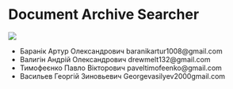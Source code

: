 <h1>Document Archive Searcher</h1>
<img src="main.png">
<ul>
<li>Баранік Артур Олександрович baranikartur1008@gmail.com</li>
<li>Валигін Андрій Олександрович drewmelt132@gmail.com</li>
<li>Тимофеєнко Павло Вікторович paveltimofeenko@gmail.com</li>
<li>Васильев Георгій Зиновьевич Georgevasilyev2000gmail.com</li>
</ul>
